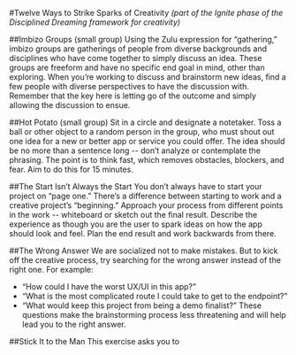 #Twelve Ways to Strike Sparks of Creativity
*(part of the Ignite phase of the Disciplined Dreaming framework for creativity)*

##Imbizo Groups (small group)
Using the Zulu expression for “gathering,” imbizo groups are gatherings of people from diverse backgrounds and disciplines who have come together to simply discuss an idea. These groups are freeform and have no specific end goal in mind, other than exploring. When you’re working to discuss and brainstorm new ideas, find a few people with diverse perspectives to have the discussion with. Remember that the key here is letting go of the outcome and simply allowing the discussion to ensue. 

##Hot Potato (small group)
Sit in a circle and designate a notetaker. Toss a ball or other object to a random person in the group, who must shout out one idea for a new or better app or service you could offer. The idea should be no more than a sentence long -- don’t analyze or contemplate the phrasing. The point is to think fast, which removes obstacles, blockers, and fear. Aim to do this for 15 minutes. 

##The Start Isn’t Always the Start
You don’t always have to start your project on “page one.” There’s a difference between starting to work and a creative project’s “beginning.” Approach your process from different points in the work -- whiteboard or sketch out the final result. Describe the experience as though you are the user to spark ideas on how the app should look and feel. Plan the end result and work backwards from there.

##The Wrong Answer
We are socialized not to make mistakes. But to kick off the creative process, try searching for the wrong answer instead of the right one. For example:

* “How could I have the worst UX/UI in this app?”
* “What is the most complicated route I could take to get to the endpoint?”
* “What would keep this project from being a demo finalist?”
These questions make the brainstorming process less threatening and will help lead you to the right answer.

##Stick It to the Man
This exercise asks you to 


